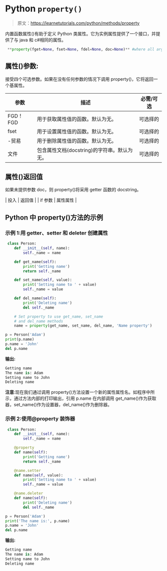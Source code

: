# Python `property()`

> 原文：<https://learnetutorials.com/python/methods/property>

内置函数属性()有助于定义 Python 类属性。它为实例属性提供了一个接口，并提供了与 java 和 c#相同的属性。

```py
 **property(fget=None, fset=None, fdel=None, doc=None)** #where all arguments are optional 

```

## 属性()参数:

接受四个可选参数。如果在没有任何参数的情况下调用 property()，它将返回一个基属性。

| 参数 | 描述 | 必需/可选 |
| --- | --- | --- |
| FGD！FGD | 用于获取属性值的函数。默认为无。 | 可选择的 |
| fset | 用于设置属性值的函数。默认为无。 | 可选择的 |
| -贸易 | 用于删除属性值的函数。默认为无。 | 可选择的 |
| 文件 | 包含属性文档(docstring)的字符串。默认为无。 | 可选择的 |

## 属性()返回值

如果未提供参数 doc，则 property()将采用 getter 函数的 docstring。

| 投入 | 返回值 |
| if 参数 | 属性属性 |

## Python 中 property()方法的示例

### 示例 1:用 getter、setter 和 deleter 创建属性

```py
 class Person:
    def __init__(self, name):
        self._name = name

    def get_name(self):
        print('Getting name')
        return self._name

    def set_name(self, value):
        print('Setting name to ' + value)
        self._name = value

    def del_name(self):
        print('Deleting name')
        del self._name

    # Set property to use get_name, set_name
    # and del_name methods
    name = property(get_name, set_name, del_name, 'Name property')

p = Person('Adam')
print(p.name)
p.name = 'John'
del p.name 

```

**输出:**

```py
Getting name
The name is: Adam
Setting name to John
Deleting name
```

**注意**:现在我们通过调用 property()方法设置一个新的属性属性名。如程序中所示，通过方法内部的打印输出，引用 p.name 在内部调用 get_name()作为获取器，set_name()作为设置器，del_name()作为删除器。

### 示例 2:使用@property 装饰器

```py
 class Person:
    def __init__(self, name):
        self._name = name

    @property
    def name(self):
        print('Getting name')
        return self._name

    @name.setter
    def name(self, value):
        print('Setting name to ' + value)
        self._name = value

    @name.deleter
    def name(self):
        print('Deleting name')
        del self._name

p = Person('Adam')
print('The name is:', p.name)
p.name = 'John'
del p.name 

```

**输出:**

```py
Getting name
The name is: Adam
Setting name to John
Deleting name 
```